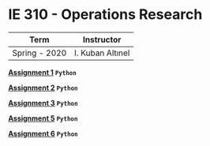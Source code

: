 # IE 310 - Operations Research

Term | Instructor
-----| ----------
Spring - 2020 | I. Kuban Altınel



**[Assignment 1](https://github.com/bekir96/BOUN_PROJECTS/tree/master/IE310/Assignment1) `Python`**

**[Assignment 2](https://github.com/bekir96/BOUN_PROJECTS/tree/master/IE310/Assignment2) `Python`**

**[Assignment 3](https://github.com/bekir96/BOUN_PROJECTS/tree/master/IE310/Assignment3) `Python`**

**[Assignment 5](https://github.com/bekir96/BOUN_PROJECTS/tree/master/IE310/Assignment5) `Python`**

**[Assignment 6](https://github.com/bekir96/BOUN_PROJECTS/tree/master/IE310/Assignment6) `Python`**
